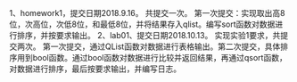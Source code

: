 1、homework1，提交日期2018.9.16。
共提交一次。 第一次提交：实现取出高8位，次高位，次低8位，和最低8位，并将结果存入qlist。编写sort函数对数据进行排序，并按要求输出。
2、lab01、提交日期2018.10.13。
实现实验1要求，共提交两次。 第一次提交，通过QList函数对数据进行表格输出。第二次提交，具体排序用到bool函数。通过bool函数对数据进行比较并返回结果，再通过qsort函数，对数据进行排序，最后按要求输出，并编写日志。
